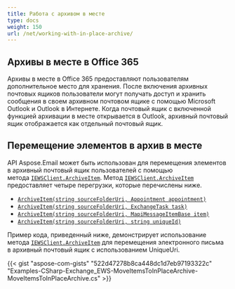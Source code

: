 ```yaml
---
title: Работа с архивом в месте
type: docs
weight: 150
url: /net/working-with-in-place-archive/
---
```



## **Архивы в месте в Office 365**

Архивы в месте в Office 365 предоставляют пользователям дополнительное место для хранения. После включения архивных почтовых ящиков пользователи могут получать доступ и хранить сообщения в своем архивном почтовом ящике с помощью Microsoft Outlook и Outlook в Интернете. Когда почтовый ящик с включенной функцией архивации в месте открывается в Outlook, архивный почтовый ящик отображается как отдельный почтовый ящик.

## **Перемещение элементов в архив в месте**

API Aspose.Email может быть использован для перемещения элементов в архивный почтовый ящик пользователей с помощью метода [`IEWSClient.ArchiveItem`](https://reference.aspose.com/email/net/aspose.email.clients.exchange.webservice/iewsclient/archiveitem/#archiveitem/). Метод [`IEWSClient.ArchiveItem`](https://reference.aspose.com/email/net/aspose.email.clients.exchange.webservice/iewsclient/archiveitem/#archiveitem/) предоставляет четыре перегрузки, которые перечислены ниже.

- [`ArchiveItem(string sourceFolderUri, Appointment appointment)`](https://reference.aspose.com/email/net/aspose.email.clients.exchange.webservice/iewsclient/archiveitem/#archiveitem)
- [`ArchiveItem(string sourceFolderUri, ExchangeTask task)`](https://reference.aspose.com/email/net/aspose.email.clients.exchange.webservice/iewsclient/archiveitem/#archiveitem_1)
- [`ArchiveItem(string sourceFolderUri, MapiMessageItemBase item)`](https://reference.aspose.com/email/net/aspose.email.clients.exchange.webservice/iewsclient/archiveitem/#archiveitem_2)
- [`ArchiveItem(string sourceFolderUri, string uniqueId)`](https://reference.aspose.com/email/net/aspose.email.clients.exchange.webservice/iewsclient/archiveitem/#archiveitem_3)

Пример кода, приведенный ниже, демонстрирует использование метода [`IEWSClient.ArchiveItem`](https://reference.aspose.com/email/net/aspose.email.clients.exchange.webservice/iewsclient/archiveitem/#archiveitem/) для перемещения электронного письма в архивный почтовый ящик с использованием UniqueUri.

{{< gist "aspose-com-gists" "522d47278b8ca448dc1d7eb97193322c" "Examples-CSharp-Exchange_EWS-MoveItemsToInPlaceArchive-MoveItemsToInPlaceArchive.cs" >}}
